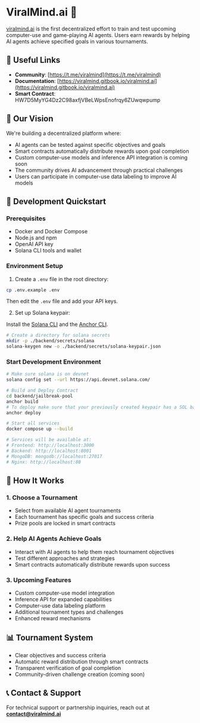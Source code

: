 # ViralMind.ai 🧠

[viralmind.ai](https://www.viralmind.ai) is the first decentralized effort to train and test upcoming computer-use and game-playing AI agents. Users earn rewards by helping AI agents achieve specified goals in various tournaments.

## 🔗 Useful Links

- **Community**: [https://t.me/viralmind](https://t.me/viralmind)
- **Documentation**: [https://viralmind.gitbook.io/viralmind.ai](https://viralmind.gitbook.io/viralmind.ai)
- **Smart Contract**: HW7D5MyYG4Dz2C98axfjVBeLWpsEnofrqy6ZUwqwpump

## 🎯 Our Vision

We're building a decentralized platform where:

- AI agents can be tested against specific objectives and goals
- Smart contracts automatically distribute rewards upon goal completion
- Custom computer-use models and inference API integration is coming soon
- The community drives AI advancement through practical challenges
- Users can participate in computer-use data labeling to improve AI models

## 🚀 Development Quickstart

### Prerequisites

- Docker and Docker Compose
- Node.js and npm
- OpenAI API key
- Solana CLI tools and wallet

### Environment Setup

1. Create a `.env` file in the root directory:

```bash
cp .env.example .env
```

Then edit the `.env` file and add your API keys.

2. Set up Solana keypair:

Install the [Solana CLI](https://solana.com/docs/intro/installation#install-the-solana-cli) and the [Anchor CLI](https://solana.com/docs/intro/installation#install-anchor-cli).

```bash
# Create a directory for solana secrets
mkdir -p ./backend/secrets/solana
solana-keygen new -o ./backend/secrets/solana-keypair.json
```

### Start Development Environment

```bash
# Make sure solana is on devnet
solana config set --url https://api.devnet.solana.com/

# Build and Deploy Contract
cd backend/jailbreak-pool 
anchor build
# To deploy make sure that your previously created keypair has a SOL balance.
anchor deploy

# Start all services
docker compose up --build

# Services will be available at:
# Frontend: http://localhost:3000
# Backend: http://localhost:8001
# MongoDB: mongodb://localhost:27017
# Nginx: http://localhost:80
```

## 🤖 How It Works

### 1. Choose a Tournament

- Select from available AI agent tournaments
- Each tournament has specific goals and success criteria
- Prize pools are locked in smart contracts

### 2. Help AI Agents Achieve Goals

- Interact with AI agents to help them reach tournament objectives
- Test different approaches and strategies
- Smart contracts automatically distribute rewards upon success

### 3. Upcoming Features

- Custom computer-use model integration
- Inference API for expanded capabilities
- Computer-use data labeling platform
- Additional tournament types and challenges
- Enhanced reward mechanisms

## 📊 Tournament System

- Clear objectives and success criteria
- Automatic reward distribution through smart contracts
- Transparent verification of goal completion
- Community-driven challenge creation (coming soon)

## 📞 Contact & Support

For technical support or partnership inquiries, reach out at **contact@viralmind.ai**
